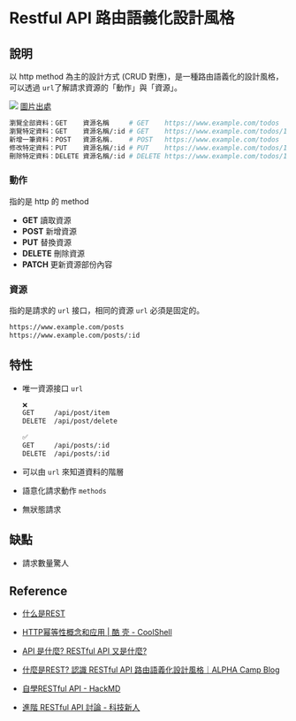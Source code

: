 # Restful API 路由語義化設計風格

## 說明

以 http method 為主的設計方式 (CRUD 對應)，是一種路由語義化的設計風格，可以透過 `url`了解請求資源的「動作」與「資源」。

![](/Browser/img/restful-api-flow.png)
[圖片出處](https://restapilinks.com/manipulation-of-resources-through-representations/)

```bash
瀏覽全部資料：GET    資源名稱     # GET    https://www.example.com/todos
瀏覽特定資料：GET    資源名稱/:id # GET    https://www.example.com/todos/1
新增一筆資料：POST   資源名稱.    # POST   https://www.example.com/todos
修改特定資料：PUT    資源名稱/:id # PUT    https://www.example.com/todos/1
刪除特定資料：DELETE 資源名稱/:id # DELETE https://www.example.com/todos/1
```

### 動作

指的是 http 的 method

- **GET** 讀取資源
- **POST** 新增資源
- **PUT** 替換資源
- **DELETE** 刪除資源
- **PATCH** 更新資源部份內容

### 資源

指的是請求的 `url` 接口，相同的資源 `url` 必須是固定的。

```bash
https://www.example.com/posts
https://www.example.com/posts/:id
```

## 特性

- 唯一資源接口 `url`
    
    ```bash
    ❌
    GET     /api/post/item
    DELETE  /api/post/delete
    
    ✅
    GET     /api/posts/:id
    DELETE  /api/posts/:id
    ```
    
- 可以由 `url` 來知道資料的階層
- 語意化請求動作 `methods`
- 無狀態請求

## 缺點
- 請求數量驚人

## Reference

- [什么是REST](http://restful.p2hp.com/)

- [HTTP幂等性概念和应用 | 酷 壳 - CoolShell](https://coolshell.cn/articles/4787.html)

- [API 是什麼? RESTful API 又是什麼?](https://medium.com/itsems-frontend/api-%E6%98%AF%E4%BB%80%E9%BA%BC-restful-api-%E5%8F%88%E6%98%AF%E4%BB%80%E9%BA%BC-a001a85ab638)

- [什麼是REST? 認識 RESTful API 路由語義化設計風格｜ALPHA Camp Blog](https://tw.alphacamp.co/blog/rest-restful-api)

- [自學RESTful API - HackMD](https://hackmd.io/@monkenWu/Sk9Q5VoV4/https%3A%2F%2Fhackmd.io%2F%40gen6UjQISdy0QDN62cYPYQ%2FHJh9zOE7V?type=book)

- [進階 RESTful API 討論 - 科技新人](https://www.vnewin.com/day22-restful-api-advanced/)